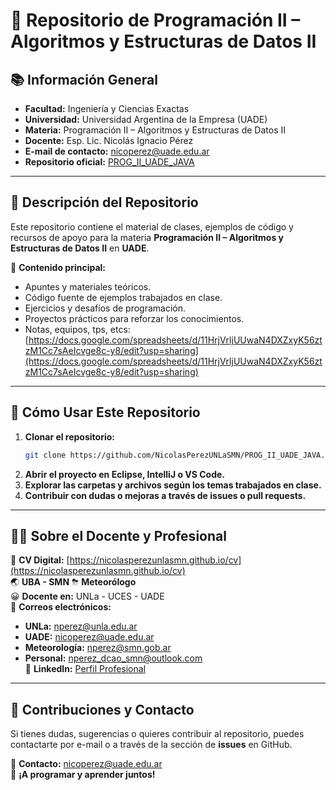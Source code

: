 # 📌 **Repositorio de Programación II – Algoritmos y Estructuras de Datos II**

## 📚 **Información General**

- **Facultad:** Ingeniería y Ciencias Exactas  
- **Universidad:** Universidad Argentina de la Empresa (UADE)  
- **Materia:** Programación II – Algoritmos y Estructuras de Datos II  
- **Docente:** Esp. Lic. Nicolás Ignacio Pérez  
- **E-mail de contacto:** [nicoperez@uade.edu.ar](mailto:nicoperez@uade.edu.ar)  
- **Repositorio oficial:** [PROG_II_UADE_JAVA](https://github.com/NicolasPerezUNLaSMN/PROG_II_UADE_JAVA)  

---

## 📌 **Descripción del Repositorio**
Este repositorio contiene el material de clases, ejemplos de código y recursos de apoyo para la materia **Programación II – Algoritmos y Estructuras de Datos II** en **UADE**.  

📌 **Contenido principal:**
- Apuntes y materiales teóricos.
- Código fuente de ejemplos trabajados en clase.
- Ejercicios y desafíos de programación.
- Proyectos prácticos para reforzar los conocimientos.
- Notas, equipos, tps, etcs: [https://docs.google.com/spreadsheets/d/11HrjVrljUUwaN4DXZxyK56ztzM1Cc7sAeIcvge8c-y8/edit?usp=sharing](https://docs.google.com/spreadsheets/d/11HrjVrljUUwaN4DXZxyK56ztzM1Cc7sAeIcvge8c-y8/edit?usp=sharing)

---

## 🚀 **Cómo Usar Este Repositorio**

1. **Clonar el repositorio:**
   ```bash
   git clone https://github.com/NicolasPerezUNLaSMN/PROG_II_UADE_JAVA.git
   ```
2. **Abrir el proyecto en Eclipse, IntelliJ o VS Code.**
3. **Explorar las carpetas y archivos según los temas trabajados en clase.**
4. **Contribuir con dudas o mejoras a través de issues o pull requests.**

---

## 👨‍🏫 **Sobre el Docente y Profesional**

📰 **CV Digital:** [https://nicolasperezunlasmn.github.io/cv](https://nicolasperezunlasmn.github.io/cv)  
🌏 **UBA - SMN** ⛈  **Meteorólogo**  
😀 **Docente en:** UNLa - UCES - UADE  
📩 **Correos electrónicos:**  
- **UNLa:** [nperez@unla.edu.ar](mailto:nperez@unla.edu.ar)  
- **UADE:** [nicoperez@uade.edu.ar](mailto:nicoperez@uade.edu.ar)  
- **Meteorología:** [nperez@smn.gob.ar](mailto:nperez@smn.gob.ar)  
- **Personal:** [nperez_dcao_smn@outlook.com](mailto:nperez_dcao_smn@outlook.com)  
📰 **LinkedIn:** [Perfil Profesional](https://www.linkedin.com/in/nicol%C3%A1s-perez-76728917b/)  

---

## 🤝 **Contribuciones y Contacto**
Si tienes dudas, sugerencias o quieres contribuir al repositorio, puedes contactarte por e-mail o a través de la sección de **issues** en GitHub.  

📩 **Contacto:** [nicoperez@uade.edu.ar](mailto:nicoperez@uade.edu.ar)  
🚀 **¡A programar y aprender juntos!**
